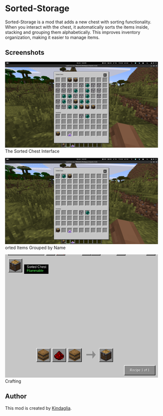 # Sorted-Storage

Sorted-Storage is a mod that adds a new chest with sorting functionality. When you interact with the chest, it automatically sorts the items inside, stacking and grouping them alphabetically. This improves inventory organization, making it easier to manage items.

## Screenshots
![Example 1](example2.png)
The Sorted Chest Interface

![Example 2](example1.png)
orted Items Grouped by Name

![Example 3](example3.png)
Crafting

## Author

This mod is created by [Kindaglia](https://github.com/Kindaglia).
